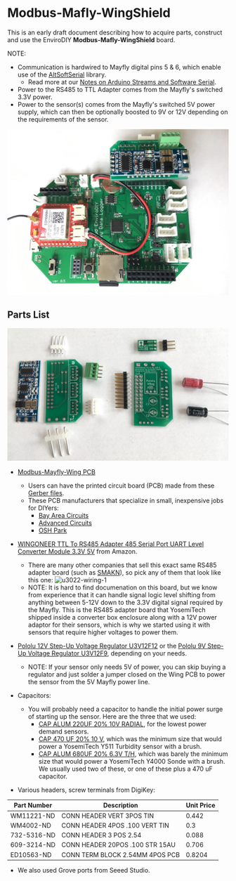 # Modbus-Mafly-WingShield

This is an early draft document describing how to acquire parts, construct and use the EnviroDIY **Modbus-Mafly-WingShield** board.

NOTE:
- Communication is hardwired to Mayfly digital pins 5 & 6, which enable use of the [AltSoftSerial](https://github.com/PaulStoffregen/AltSoftSerial) library.
  - Read more at our [Notes on Arduino Streams and Software Serial](https://github.com/EnviroDIY/ModularSensors#notes-on-arduino-streams-and-software-serial).
- Power to the RS485 to TTL Adapter comes from the Mayfly's switched 3.3V power.
- Power to the sensor(s) comes from the Mayfly's switched 5V power supply, which can then be optionally boosted to 9V or 12V depending on the requirements of the sensor.

<img src="https://github.com/EnviroDIY/Mayfly-Modbus-Wing/blob/master/Modbus-Mayfly_WingShield/Photos/IMG_6733.JPG"  width="600">

## Parts List

<img src="https://github.com/EnviroDIY/Mayfly-Modbus-Wing/blob/master/Modbus-Mayfly_WingShield/Photos/IMG_6747-crop.JPG"  width="600">

- [Modbus-Mayfly-Wing PCB](./Board_Mrk1.png)
  - Users can have the printed circuit board (PCB) made from these [Gerber files](./RS485_Mayfly_Gerbers.zip).
  - These PCB manufacturers that specialize in small, inexpensive jobs for DIYers:
    - [Bay Area Circuits](https://store.bayareacircuits.com)
    - [Advanced Circuits](http://www.4pcb.com)
    - [OSH Park](https://oshpark.com)

- [WINGONEER TTL To RS485 Adapter 485 Serial Port UART Level Converter Module 3.3V 5V](https://www.amazon.com/gp/product/B06XHH6B6R) from Amazon.
  - There are many other companies that sell this exact same RS485 adapter board (such as [SMAKN](https://www.amazon.com/SMAKN®-Adapter-Serial-Converter-Module/dp/B010723BCE/#product)), so pick any of them that look like this one:
![u3022-wiring-1](https://user-images.githubusercontent.com/5166036/46170137-9825d580-c262-11e8-88a8-5ac84e84da19.jpg)
  - NOTE: It is hard to find documenation on this board, but we know from experience that it can handle signal logic level shifting from anything between 5-12V down to the 3.3V digital signal required by the Mayfly. This is the RS485 adapter board that YosemiTech shipped inside a converter box enclosure along with a 12V power adaptor for their sensors, which is why we started using it with sensors that require higher voltages to power them.

- [Pololu 12V Step-Up Voltage Regulator U3V12F12](https://www.pololu.com/product/2117) or the [Pololu 9V Step-Up Voltage Regulator U3V12F9](https://www.pololu.com/product/2116), depending on your needs.
  - NOTE: If your sensor only needs 5V of power, you can skip buying a regulator and just solder a jumper closed on the Wing PCB to power the sensor from the 5V Mayfly power line.

* Capacitors:
  - You will probably need a capacitor to handle the initial power surge of starting up the sensor. Here are the three that we used:
      * [CAP ALUM 220UF 20% 10V RADIAL](https://www.digikey.com/product-detail/en/wurth-electronics-inc/860020273009/732-8911-1-ND/5728854), for the lowest power demand sensors.
      * [CAP 470 UF 20% 10 V](https://www.digikey.com/product-detail/en/wurth-electronics-inc/860010273011/732-8708-1-ND/5728660), which was the minimum size that would power a YosemiTech Y511 Turbidity sensor with a brush.
      * [CAP ALUM 680UF 20% 6.3V T/H](https://www.digikey.com/product-detail/en/rubycon/6.3ZLQ680MEFC6.3X11/1189-3597-ND/6049820), which was barely the minimum size that would power a YosemiTech Y4000 Sonde with a brush. We usually used two of these, or one of these plus a 470 uF capacitor.

* Various headers, screw terminals from DigiKey:

Part Number | Description | Unit Price
-- | -- | --
WM11221-ND | CONN HEADER VERT 3POS TIN | 0.442
WM4002-ND | CONN HEADER 4POS .100 VERT TIN | 0.3
732-5316-ND | CONN HEADER 3 POS 2.54 | 0.088
609-3214-ND | CONN HEADER 20POS .100 STR 15AU | 0.706
ED10563-ND | CONN TERM BLOCK 2.54MM 4POS PCB | 0.8204

* We also used Grove ports from Seeed Studio.

